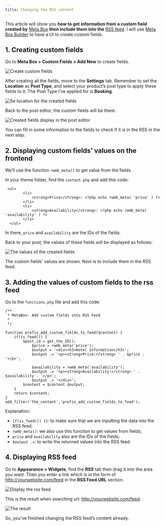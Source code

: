 ```yaml
---
title: Changing the RSS content
---
```


This article will show you **how to get information from a custom field created by** [Meta Box](https://wordpress.org/plugins/meta-box/) **then include them into the** [RSS feed](https://gretathemes.com/rss-feed-applications-wordpress/). I will use [Meta Box Builder](https://metabox.io/plugins/meta-box-builder/?swcfpc=1) to have a UI to create custom fields.

## 1. Creating custom fields

Go to **Meta Box > Custom Fields > Add New** to create fields.

![Create custom fields](https://i.imgur.com/YqBrdhd.png)

After creating all the fields, move to the **Settings** tab. Remember to set the **Location** as **Post Type**, and select your product’s post type to apply these fields to it. The Post Type I’ve applied for is **Booking**.

![Se location for the created fields](https://i.imgur.com/VzyIi7J.png)

Back to the post editor, the custom fields will be there.

![Created fields display in the post editor](https://i.imgur.com/FimNykY.png)

You can fill in some information to the fields to check if it is in the RSS in the next step.

## 2. Displaying custom fields’ values on the frontend

We’ll use the function `rwmb_meta()` to get value from the fields.

In your theme folder, find the `content.php` and add this code:
```
 <ul>
        <li>
            <strong>Price</strong>: <?php echo rwmb_meta( 'price' ) ?>
        </li>
        <li>
            <strong>Availability</strong>: <?php echo rwmb_meta( 'availability' ) ?>
        </li>
  </ul>
```
In there, `price` and `availability` are the IDs of the fields.

Back to your post, the values of these fields will be displayed as follows:

![The values of the created fields](https://i.imgur.com/X3UragY.png)

The custom fields’ values are shown. Next is to include them in the RSS feed.

## 3. Adding the values of custom fields to the rss feed 

Go to the `functions.php` file and add this code:
```
/**
 * MetaBox- Add custom fields into RSS Feed
 *
 */

function prefix_add_custom_fields_to_feed($content) {
    if(is_feed()) {
        $post_id = get_the_ID();
            $price = rwmb_meta('price');
            $output = '<div><h3>Hotel Information</h3>';
            $output .= '<p><strong>Price:</strong> ' . $price . '</p>';

            $availability = rwmb_meta('availability');
            $output .= '<p><strong>Availability:</strong> ' . $availability . '</p>';
            $output .= '</div>';
        $content = $content.$output;
    }
    return $content;
}
add_filter('the_content','prefix_add_custom_fields_to_feed');
```
Explanation:

* `if(is_feed()) {}`: to make sure that we are inputting the data into the RSS feed;
* `rwmb_meta()`: we also use this function to get values from fields;
* `price` and `availability` also are the IDs of the fields;
* `$output .=`: to write the returned values into the RSS feed.

## 4. Displaying RSS feed

Go to **Appearance > Widgets**, find the **RSS** tab then drag it into the area you want. Then you enter a link which is in the form of http://yourwebsite.com/feed in the **RSS Feed URL** section.

![Display the rss feed](https://i.imgur.com/sppBE9h.png)

This is the result when searching url: http://yourwebsite.com/feed.

![The result](https://i.imgur.com/G5AqMFZ.png)

So, you’ve finished changing the RSS feed’s content already.
